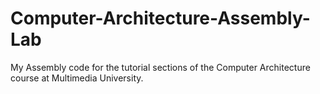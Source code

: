 # Computer-Architecture-Assembly-Lab

My Assembly code for the tutorial sections of the Computer Architecture course at Multimedia University.
